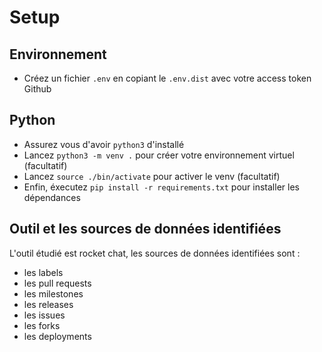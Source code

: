 # Setup
## Environnement
- Créez un fichier `.env` en copiant le `.env.dist` avec votre access token Github

## Python
- Assurez vous d'avoir `python3` d'installé
- Lancez `python3 -m venv .` pour créer votre environnement virtuel (facultatif)
- Lancez `source ./bin/activate` pour activer le venv (facultatif)
- Enfin, éxecutez `pip install -r requirements.txt` pour installer les dépendances

## Outil et les sources de données identifiées
L'outil étudié est rocket chat, les sources de données identifiées sont :
- les labels
- les pull requests
- les milestones
- les releases
- les issues
- les forks
- les deployments
